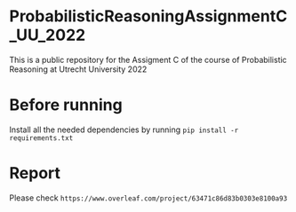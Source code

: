 # ProbabilisticReasoningAssignmentC_UU_2022

This is a public repository for the Assigment C of the course of Probabilistic Reasoning at Utrecht University 2022

# Before running

Install all the needed dependencies by running `pip install -r requirements.txt`

# Report

Please check `https://www.overleaf.com/project/63471c86d83b0303e8100a93`
